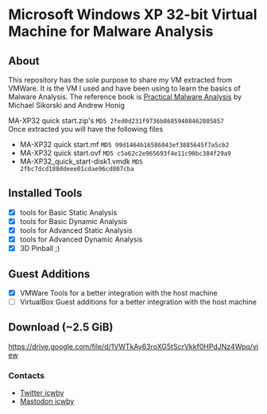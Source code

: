 # Microsoft Windows XP 32-bit Virtual Machine for Malware Analysis
## About
This repository has the sole purpose to share my VM extracted from VMWare. It is the VM I used and have been using to learn the basics of Malware Analysis. The reference book is [Practical Malware Analysis](https://www.amazon.com/Practical-Malware-Analysis-Hands-Dissecting/dp/1593272901/ref=sr_1_1?crid=3RUZ9M0FL60V9&keywords=practical+malware+analysis&qid=1668604515&sprefix=practical+malware+%2Caps%2C247&sr=8-1) by Michael Sikorski and Andrew Honig        

MA-XP32 quick start.zip's `MD5 2fed0d231f9736b86859408462805857`   
Once extracted you will have the following files
- MA-XP32 quick start.mf `MD5 99d1464b16586043ef3885645f7a5cb2`
- MA-XP32 quick start.ovf `MD5 c5a62c2e965693f4e11c90bc384f29a9`
- MA-XP32_quick_start-disk1.vmdk `MD5 2fbc7dcd188ddeee01cdae96cd807cba`
## Installed Tools
- [X] tools for Basic Static Analysis
- [X] tools for Basic Dynamic Analysis
- [X] tools for Advanced Static Analysis
- [X] tools for Advanced Dynamic Analysis
- [X] 3D Pinball ;)    
## Guest Additions
- [X] VMWare Tools for a better integration with the host machine
- [ ] VirtualBox Guest additions for a better integration with the host machine
## Download (~2.5 GiB)
https://drive.google.com/file/d/1VWTkAy63roXG5tScrVkkf0HPdJNz4Wpq/view
### Contacts
- [Twitter icwby](https://twitter.com/icwby)
- [Mastodon icwby](https://ioc.exchange/@icwby)
